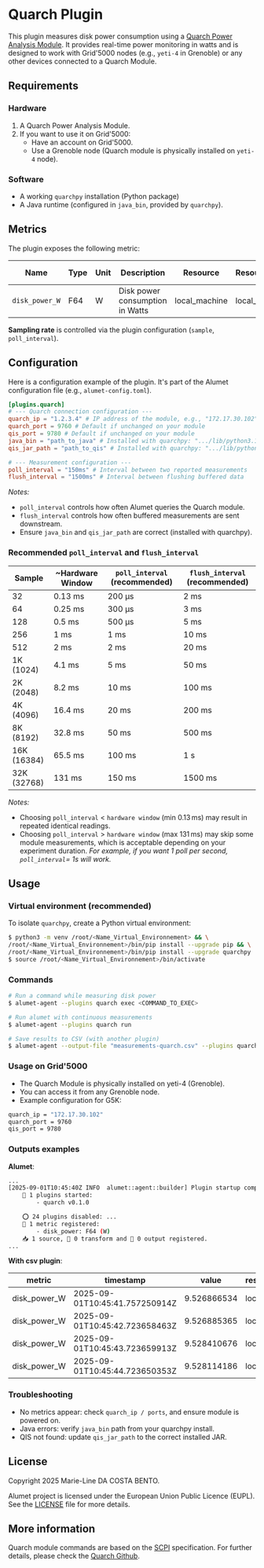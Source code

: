 # Quarch Plugin

This plugin measures disk power consumption using a [Quarch Power Analysis Module](https://www.quarch.com/). It provides real-time power monitoring in watts and is designed to work with Grid'5000 nodes (e.g., `yeti-4` in Grenoble) or any other devices connected to a Quarch Module.

## Requirements

### Hardware

1. A Quarch Power Analysis Module.
2. If you want to use it on Grid'5000:
    - Have an account on Grid'5000.
    - Use a Grenoble node (Quarch module is physically installed on `yeti-4` node).

### Software

- A working `quarchpy` installation (Python package)
- A Java runtime (configured in `java_bin`, provided by `quarchpy`).

## Metrics

The plugin exposes the following metric:

| Name | Type | Unit | Description | Resource | ResourceConsumer | Attributes | More Information |
|-----------------|-------|------|---------------------------------|----------------|------------------|------------|---------------------------------------|
| `disk_power_W` | F64 | W | Disk power consumption in Watts | local_machine | local_machine | - | Sample is controlled via `poll_interval` |

**Sampling rate** is controlled via the plugin configuration (`sample`, `poll_interval`).

## Configuration

Here is a configuration example of the plugin. It's part of the Alumet configuration file (e.g., `alumet-config.toml`).

```toml
[plugins.quarch]
# --- Quarch connection configuration ---
quarch_ip = "1.2.3.4" # IP address of the module, e.g., "172.17.30.102" for Grenoble Grid'5000
quarch_port = 9760 # Default if unchanged on your module
qis_port = 9780 # Default if unchanged on your module
java_bin = "path_to_java" # Installed with quarchpy: ".../lib/python3.11/site-packages/quarchpy/connection_specific/jdk_jres/lin_amd64_jdk_jre/bin/java"
qis_jar_path = "path_to_qis" # Installed with quarchpy: ".../lib/python3.11/site-packages/quarchpy/connection_specific/QPS/win-amd64/qis/qis.jar"

# --- Measurement configuration ---
poll_interval = "150ms" # Interval between two reported measurements
flush_interval = "1500ms" # Interval between flushing buffered data
```

*Notes:*
- `poll_interval` controls how often Alumet queries the Quarch module.
- `flush_interval` controls how often buffered measurements are sent downstream.
- Ensure `java_bin` and `qis_jar_path` are correct (installed with quarchpy).

### Recommended `poll_interval` and `flush_interval`

| Sample | ~Hardware Window | `poll_interval` (recommended) | `flush_interval` (recommended)|
| ------------ | ---------------------------- | -------------------------- | --------------------------- |
| 32           | 0.13 ms                      | 200 µs                     | 2 ms                        |
| 64           | 0.25 ms                      | 300 µs                     | 3 ms                        |
| 128          | 0.5 ms                       | 500 µs                     | 5 ms                        |
| 256          | 1 ms                         | 1 ms                       | 10 ms                       |
| 512          | 2 ms                         | 2 ms                       | 20 ms                       |
| 1K (1024)    | 4.1 ms                       | 5 ms                       | 50 ms                       |
| 2K (2048)    | 8.2 ms                       | 10 ms                      | 100 ms                      |
| 4K (4096)    | 16.4 ms                      | 20 ms                      | 200 ms                      |
| 8K (8192)    | 32.8 ms                      | 50 ms                      | 500 ms                      |
| 16K (16384)  | 65.5 ms                      | 100 ms                     | 1 s                         |
| 32K (32768)  | 131 ms                       | 150 ms                     | 1500 ms                     |

*Notes:*
- Choosing `poll_interval` < `hardware window` (min 0.13 ms) may result in repeated identical readings.
- Choosing `poll_interval` > `hardware window` (max 131 ms) may skip some module measurements, which is acceptable depending on your experiment duration. *For example, if you want 1 poll per second, `poll_interval`= 1s will work.*

## Usage

### Virtual environment (recommended)

To isolate `quarchpy`, create a Python virtual environment:

``` bash
$ python3 -m venv /root/<Name_Virtual_Environnement> && \
/root/<Name_Virtual_Environnement>/bin/pip install --upgrade pip && \
/root/<Name_Virtual_Environnement>/bin/pip install --upgrade quarchpy
$ source /root/<Name_Virtual_Environnement>/bin/activate
```

### Commands

```bash
# Run a command while measuring disk power
$ alumet-agent --plugins quarch exec <COMMAND_TO_EXEC>

# Run alumet with continuous measurements
$ alumet-agent --plugins quarch run

# Save results to CSV (with another plugin)
$ alumet-agent --output-file "measurements-quarch.csv" --plugins quarch,csv run
```

### Usage on Grid'5000

- The Quarch Module is physically installed on yeti-4 (Grenoble).
- You can access it from any Grenoble node.
- Example configuration for G5K:

```bash
quarch_ip = "172.17.30.102"
quarch_port = 9760
qis_port = 9780
```

### Outputs examples

**Alumet**:

```bash
...
[2025-09-01T10:45:40Z INFO  alumet::agent::builder] Plugin startup complete.
    🧩 1 plugins started:
        - quarch v0.1.0

    ⭕ 24 plugins disabled: ...
    📏 1 metric registered:
        - disk_power: F64 (W)
    📥 1 source, 🔀 0 transform and 📝 0 output registered.
...
```

**With csv plugin**:

| metric | timestamp | value | resource_kind | resource_id | consumer_kind | consumer_id | __late_attributes |
| --- | --- | --- | --- | --- | --- | --- | --- |
| disk_power_W | 2025-09-01T10:45:41.757250914Z | 9.526866534 | local_machine | | local_machine | | |
| disk_power_W | 2025-09-01T10:45:42.723658463Z | 9.526885365 | local_machine | | local_machine | | |
| disk_power_W | 2025-09-01T10:45:43.723659913Z | 9.528410676 | local_machine | | local_machine | | |
| disk_power_W | 2025-09-01T10:45:44.723650353Z | 9.528114186 | local_machine | | local_machine | | |

### Troubleshooting

- No metrics appear: check `quarch_ip / ports`, and ensure module is powered on.
- Java errors: verify `java_bin` path from your quarchpy install.
- QIS not found: update `qis_jar_path` to the correct installed JAR.

## License

Copyright 2025 Marie-Line DA COSTA BENTO.

Alumet project is licensed under the European Union Public Licence (EUPL). See the [LICENSE](https://github.com/alumet-dev/alumet/blob/main/LICENSE) file for more details.

## More information

Quarch module commands are based on the [SCPI](https://www.ivifoundation.org/specifications/default.html) specification.
For further details, please check the [Quarch Github](https://github.com/QuarchTechnologyLtd).
